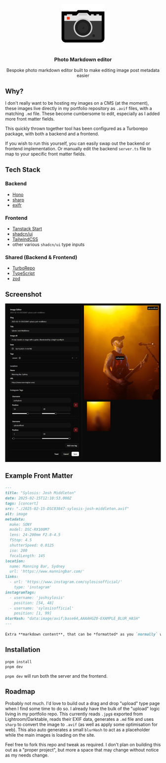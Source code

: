 <a name="readme-top"></a>

<br />
<div align="center">
  <img src="./docs/logo.png" width="142px" />

  <h3 align="center">Photo Markdown editor</h3>
  <p align="center">
    Bespoke photo markdown editor built to make editing image post metadata easier
    <br />
  </p>
</div>

## Why?

I don't really want to be hosting my images on a CMS (at the moment), these images live directly in my portfolio repository as `.avif` files, with a matching `.md` file. These become cumbersome to edit, especially as I added more front matter fields.

This quickly thrown together tool has been configured as a Turborepo package, with both a backend and a frontend.

If you wish to run this yourself, you can easily swap out the backend or frontend implementation. Or manually edit the backend `server.ts` file to map to your specific front matter fields.

## Tech Stack

### Backend

- [Hono](https://hono.dev/)
- [sharp](https://sharp.pixelplumbing.com/)
- [exifr](https://github.com/MikeKovarik/exifr)

### Frontend

- [Tanstack Start](https://tanstack.com/start/)
- [shadcn/ui](https://ui.shadcn.com/)
- [TailwindCSS](https://tailwindcss.com/)
- other various `shadcn/ui` type inputs

### Shared (Backend & Frontend)
- [TurboRepo](https://turborepo.com/)
- [TypeScript](https://www.typescriptlang.org/)
- [zod](https://zod.dev/)

## Screenshot

![](./docs/photo-markdown-editor.jpg)

## Example Front Matter

```md
---
title: "Sylosis: Josh Middleton"
date: 2025-02-15T12:10:53.000Z
tags: [concert]
src: "./2025-02-15-DSC03847-sylosis-josh-middleton.avif"
alt: image
metadata:
  make: SONY
  model: DSC-RX100M7
  lens: 24-200mm F2.8-4.5
  fStop: 4.5
  shutterSpeed: 0.0125
  iso: 200
  focalLength: 145
location: 
  name: Manning Bar, Sydney
  url: 'https://www.manningbar.com/'
links:
  - url: 'https://www.instagram.com/sylosisofficial/'
    type: 'instagram'
instagramTags:
  - username: 'joshsylosis'
    position: [54, 48]
  - username: 'sylosisofficial'
    position: [1, 99]
blurHash: "data:image/avif;base64,AAAAHGZ0-EXAMPLE_BLUR_HASH"
---

Extra **markdown content**, that can be *formatted* as you `normally` would format in [markdown](https://lukesecomb.digital).
```

## Installation

```shell
pnpm install
pnpm dev
```

`pnpm dev` will run both the server and the frontend.


## Roadmap

Probably not much. I'd love to build out a drag and drop "upload" type page when I find some time to do so. I already have the bulk of the "upload" logic living in my portfolio repo. This currently reads `.jpg`s exported from Lightroom/Darktable, reads their EXIF data, generates a `.md` file and uses `sharp` to convert the image to `.avif` (as well as apply some optimisation for web). This also auto generates a small `blurHash` to act as a placeholder while the main images is loading on the site.

Feel free to fork this repo and tweak as required. I don't plan on building this out as a "proper project", but more a space that may change without notice as my needs change.